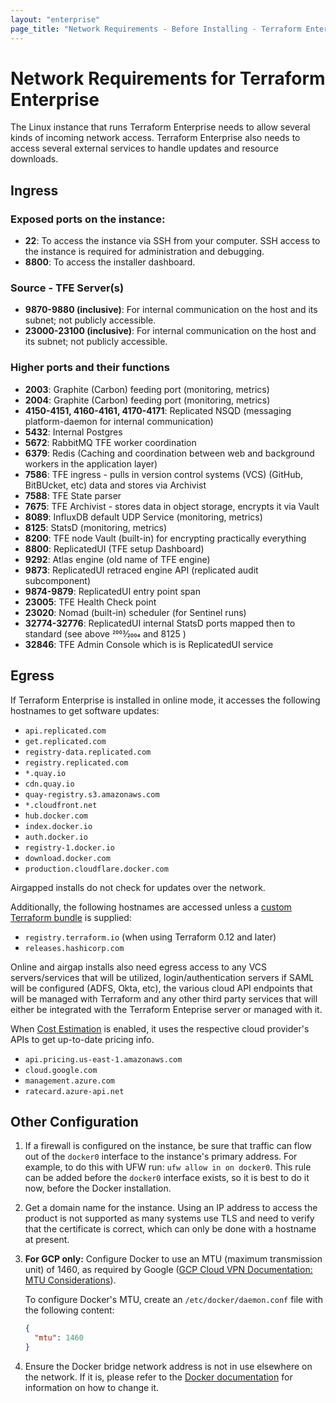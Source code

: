 ```yaml
---
layout: "enterprise"
page_title: "Network Requirements - Before Installing - Terraform Enterprise"
---
```


# Network Requirements for Terraform Enterprise

The Linux instance that runs Terraform Enterprise needs to allow several kinds of incoming network access. Terraform Enterprise also needs to access several external services to handle updates and resource downloads.

## Ingress

### Exposed ports on the instance:

* **22**: To access the instance via SSH from your computer. SSH access to the instance is required for administration and debugging.
* **8800**: To access the installer dashboard.

### Source - TFE Server(s)
* **9870-9880 (inclusive)**: For internal communication on the host and its subnet; not publicly accessible.
* **23000-23100 (inclusive)**: For internal communication on the host and its subnet; not publicly accessible.

### Higher ports and their functions

* **2003**: Graphite (Carbon) feeding port (monitoring, metrics)
* **2004**:	Graphite (Carbon) feeding port (monitoring, metrics)
* **4150-4151, 4160-4161, 4170-4171**:	Replicated NSQD (messaging platform-daemon for internal communication)
* **5432**:	Internal Postgres
* **5672**:	RabbitMQ TFE worker coordination
* **6379**:	Redis (Caching and coordination between web and background workers in the application layer)
* **7586**:	TFE ingress - pulls in version control systems (VCS) (GitHub, BitBUcket, etc) data and stores via Archivist
* **7588**:	TFE State parser
* **7675**:	TFE Archivist - stores data in object storage, encrypts it via Vault
* **8089**:	InfluxDB default UDP Service (monitoring, metrics)
* **8125**:	StatsD (monitoring, metrics)
* **8200**:	TFE node Vault (built-in) for encrypting practically everything
* **8800**:	ReplicatedUI (TFE setup Dashboard)
* **9292**:	Atlas engine (old name of TFE engine)
* **9873**:	ReplicatedUI retraced engine API (replicated audit subcomponent)
* **9874-9879**: ReplicatedUI entry point span
* **23005**: TFE Health Check point
* **23020**: Nomad (built-in) scheduler (for Sentinel runs)
* **32774-32776**: ReplicatedUI internal StatsD ports mapped then to standard (see above 2003⁄2004 and 8125 )
* **32846**: TFE Admin Console which is is ReplicatedUI service

## Egress

If Terraform Enterprise is installed in online mode, it accesses the following hostnames to get software updates:

* `api.replicated.com`
* `get.replicated.com`
* `registry-data.replicated.com`
* `registry.replicated.com`
* `*.quay.io`
* `cdn.quay.io`
* `quay-registry.s3.amazonaws.com`
* `*.cloudfront.net`
* `hub.docker.com`
* `index.docker.io`
* `auth.docker.io`
* `registry-1.docker.io`
* `download.docker.com`
* `production.cloudflare.docker.com`

Airgapped installs do not check for updates over the network.

Additionally, the following hostnames are accessed unless a
[custom Terraform bundle](/docs/cloud/run/install-software.html#custom-and-community-providers)
is supplied:

* `registry.terraform.io` (when using Terraform 0.12 and later)
* `releases.hashicorp.com`

Online and airgap installs also need egress access to any VCS servers/services that will be utilized, login/authentication servers if SAML will be configured (ADFS, Okta, etc), the various cloud API endpoints that will be managed with Terraform and any other third party services that will either be integrated with the Terraform Enteprise server or managed with it.

When [Cost Estimation](/docs/enterprise/admin/integration.html#cost-estimation-integration) is enabled, it uses the respective cloud provider's APIs to get up-to-date pricing info.

* `api.pricing.us-east-1.amazonaws.com`
* `cloud.google.com`
* `management.azure.com`
* `ratecard.azure-api.net`

## Other Configuration

1. If a firewall is configured on the instance, be sure that traffic can flow out of the `docker0` interface to the instance's primary address. For example, to do this with UFW run: `ufw allow in on docker0`. This rule can be added before the `docker0` interface exists, so it is best to do it now, before the Docker installation.
1. Get a domain name for the instance. Using an IP address to access the product is not supported as many systems use TLS and need to verify that the certificate is correct, which can only be done with a hostname at present.
1. **For GCP only:** Configure Docker to use an MTU (maximum transmission unit) of 1460, as required by Google ([GCP Cloud VPN Documentation: MTU Considerations](https://cloud.google.com/vpn/docs/concepts/mtu-considerations)).

    To configure Docker's MTU, create an `/etc/docker/daemon.conf` file with the following content:

    ```json
    {
      "mtu": 1460
    }
    ```

1. Ensure the Docker bridge network address is not in use elsewhere on the network. If it is, please refer to the [Docker documentation](https://success.docker.com/article/how-do-i-configure-the-default-bridge-docker0-network-for-docker-engine-to-a-different-subnet) for information on how to change it.
